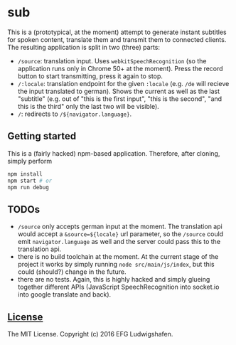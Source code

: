 # sub

This is a (prototypical, at the moment) attempt to generate instant subtitles
for spoken content, translate them and transmit them to connected clients. The
resulting application is split in two (three) parts:

- `/source`: translation input. Uses `webkitSpeechRecognition` (so the application
runs only in Chrome 50+ at the moment). Press the record button to start transmitting,
press it again to stop.
- `/:locale`: translation endpoint for the given `:locale` (e.g. `/de` will recieve
the input translated to german). Shows the current as well as the last "subtitle"
(e.g. out of "this is the first input", "this is the second", "and this is the third"
only the last two will be visible).
- `/`: redirects to `/${navigator.language}`.

## Getting started

This is a (fairly hacked) npm-based application. Therefore, after cloning, simply perform

```bash
npm install
npm start # or
npm run debug
```

## TODOs

- `/source` only accepts german input at the moment. The translation api would accept a
`&source=${locale}` url parameter, so the `/source` could emit `navigator.language` as
well and the server could pass this to the translation api.
- there is no build toolchain at the moment. At the current stage of the project it works
by simply running `node src/main/js/index`, but this could (should?) change in the future.
- there are no tests. Again, this is highly hacked and simply glueing together different
APIs (JavaScript SpeechRecognition into socket.io into google translate and back).

## [License](LICENSE)

The MIT License. Copyright (c) 2016 EFG Ludwigshafen.